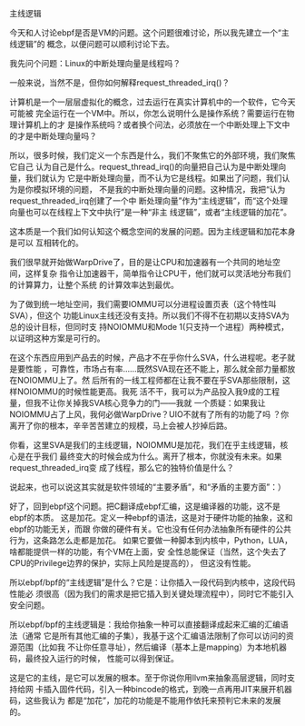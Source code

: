     
主线逻辑

今天和人讨论ebpf是否是VM的问题。这个问题很难讨论，所以我先建立一个“主线逻辑”的
概念，以便问题可以顺利讨论下去。

我先问个问题：Linux的中断处理向量是线程吗？

一般来说，当然不是，但你如何解释request_threaded_irq()？

计算机是一个一层层虚拟化的概念，过去运行在真实计算机中的一个软件，它今天可能被
完全运行在一个VM中。所以，你怎么说明什么是操作系统？需要运行在物理计算机上的才
是操作系统吗？或者换个问法，必须放在一个中断处理上下文中的才是中断处理向量吗？

所以，很多时候，我们定义一个东西是什么，我们不聚焦它的外部环境，我们聚焦它自己
认为自己是什么。request_thread_irq()的向量把自己认为是中断处理向量，我们就认为
它是中断处理向量，而不认为它是线程。如果出了问题，我们认为是你模拟环境的问题，
不是我的中断处理向量的问题。这种情况，我把“认为request_threaded_irq创建了一个中
断处理向量”作为“主线逻辑”，而“这个处理向量也可以在线程上下文中执行”是一种“非主
线逻辑”，或者“主线逻辑的加花”。

这本质是一个我们如何认知这个概念空间的发展的问题。因为主线逻辑和加花本身是可以
互相转化的。

我们很早就开始做WarpDrive了，目的是让CPU和加速器有一个共同的地址空间，这样复杂
指令让加速器干，简单指令让CPU干，他们就可以灵活地分布我们的计算算力，让整个系统
的计算效率达到最优。

为了做到统一地址空间，我们需要IOMMU可以分进程设置页表（这个特性叫SVA），但这个
功能Linux主线还没有支持。所以我们不得不在初期以支持SVA为总的设计目标，但同时支
持NOIOMMU和Mode 1(只支持一个进程）两种模式，以证明这种方案是可行的。

在这个东西应用到产品去的时候，产品才不在乎你什么SVA，什么进程呢。老子就是要性能
，可靠性，市场占有率……既然SVA现在还不能上，那么就全部力量都放在NOIOMMU上了。然
后所有的一线工程师都在让我不要在乎SVA那些限制，这样NOIOMMU的时候性能更高。我死
活不干，我可以为产品投入我9成的工程量，但我不让你关掉我SVA核心竞争力的门——我就
一个质疑：如果我让NOIOMMU占了上风，我何必做WarpDrive？UIO不就有了所有的功能了吗
？你离开了你的根本，辛辛苦苦建立的规模，马上会被人抄掉后路。

你看，这里SVA是我们的主线逻辑，NOIOMMU是加花，我们在乎主线逻辑，核心是在乎我们
最终变大的时候会成为什么。离开了根本，你就没有未来。如果request_threaded_irq变
成了线程，那么它的独特价值是什么？

说起来，也可以说这其实就是软件领域的“主要矛盾”，和“矛盾的主要方面”：）

好了，回到ebpf这个问题。把C翻译成ebpf汇编，这是编译器的功能，这不是ebpf的本质。
这是加花。定义一种ebpf的语法，这是对于硬件功能的抽象，这和ebpf的功能无关，而跟
你做的硬件有关。它也没有任何办法抽象所有硬件的公共行为，这条路怎么走都是加花。
如果它要做一种脚本到内核中，Python，LUA，啥都能提供一样的功能，有个VM在上面，安
全性总能保证（当然，这个失去了CPU的Privilege边界的保护，实际上风险是提高的），
但这没有性能。

所以ebpf/bpf的“主线逻辑”是什么？它是：让你插入一段代码到内核中，这段代码性能必
须很高（因为我们的需求是把它插入到关键处理流程中），同时它不能引入安全问题。

所以ebpf/bpf的主线逻辑是：我给你抽象一种可以直接翻译成起来汇编的汇编语法（通常
它是所有其他汇编的子集），我基于这个汇编语法限制了你可以访问的资源范围（比如我
不让你任意寻址），然后编译（基本上是mapping）为本地机器码，最终投入运行的时候，
性能可以得到保证。

这是它的主线，是它可以发展的根本。至于你说你用llvm来抽象高层逻辑，同时支持给网
卡插入固件代码，引入一种bincode的格式，到晚一点再用JIT来展开机器码，这些我认为
都是“加花”，加花的功能是不能用作依托来预判它未来的发展的。
